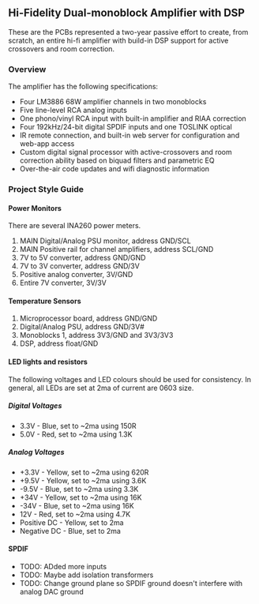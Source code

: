 ## Hi-Fidelity Dual-monoblock Amplifier with DSP

These are the PCBs represented a two-year passive effort to create, from scratch, an entire hi-fi amplifier with build-in DSP support for active crossovers and room 
correction.

### Overview

The amplifier has the following specifications:

* Four LM3886 68W amplifier channels in two monoblocks
* Five line-level RCA analog inputs
* One phono/vinyl RCA input with built-in amplifier and RIAA correction
* Four 192kHz/24-bit digital SPDIF inputs and one TOSLINK optical
* IR remote connection, and built-in web server for configuration and web-app access
* Custom digital signal processor with active-crossovers and room correction ability based on biquad filters and parametric EQ
* Over-the-air code updates and wifi diagnostic information 

### Project Style Guide

#### Power Monitors

There are several INA260 power meters.  

1) MAIN Digital/Analog PSU monitor, address GND/SCL
2) MAIN Positive rail for channel amplifiers, address SCL/GND
3) 7V to 5V converter, address GND/GND
4) 7V to 3V converter, address GND/3V
5) Positive analog converter,  3V/GND
6) Entire 7V converter, 3V/3V

#### Temperature Sensors

1) Microprocessor board, address GND/GND
2) Digital/Analog PSU, address GND/3V#
3) Monoblocks 1, address 3V3/GND and 3V3/3V3
4) DSP, address float/GND

#### LED lights and resistors

The following voltages and LED colours should be used for consistency. In general, all LEDs are set at 2ma of current are 0603 size.

##### Digital Voltages

- 3.3V - Blue, set to ~2ma using 150R 
- 5.0V - Red, set to ~2ma using 1.3K

##### Analog Voltages

* +3.3V - Yellow, set to ~2ma using 620R
* +9.5V - Yellow, set to ~2ma using 3.6K
* -9.5V - Blue, set to ~2ma using 3.3K
* +34V - Yellow, set to ~2ma using 16K
* -34V - Blue, set to ~2ma using 16K
* 12V - Red, set to ~2ma using 4.7K
* Positive DC - Yellow, set to 2ma
* Negative DC - Blue, set to 2ma

#### SPDIF

- TODO: ADded more inputs
- TODO: Maybe add isolation transformers
- TODO: Change ground plane so SPDIF ground doesn't interfere with analog DAC ground
